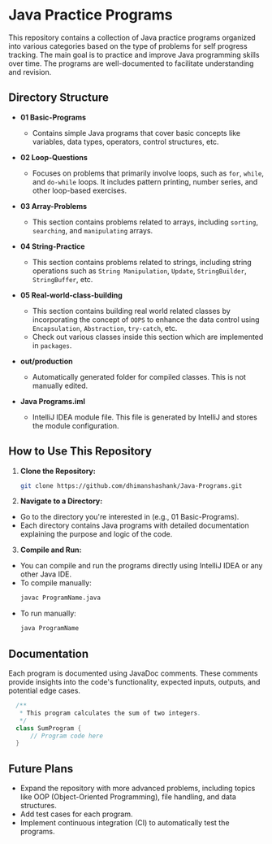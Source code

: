 # Java Practice Programs

This repository contains a collection of Java practice programs organized into various categories based on the type of problems for self progress tracking. The main goal is to practice and improve Java programming skills over time. The programs are well-documented to facilitate understanding and revision.

## Directory Structure

- **01 Basic-Programs**
  - Contains simple Java programs that cover basic concepts like variables, data types, operators, control structures, etc.

- **02 Loop-Questions**
  - Focuses on problems that primarily involve loops, such as `for`, `while`, and `do-while` loops. It includes pattern printing, number series, and other loop-based exercises.

- **03 Array-Problems**
  - This section contains problems related to arrays, including `sorting`, `searching`, and `manipulating` arrays.

- **04 String-Practice**
    - This section contains problems related to strings, including string operations such as `String Manipulation`, `Update`, `StringBuilder`, `StringBuffer`, etc.

- **05 Real-world-class-building**
    - This section contains building real world related classes by incorporating the concept of `OOPS` to enhance the data control using `Encapsulation`, `Abstraction`, `try-catch`, etc.
    - Check out various classes inside this section which are implemented in `packages`.
- **out/production**
  - Automatically generated folder for compiled classes. This is not manually edited.

- **Java Programs.iml**
  - IntelliJ IDEA module file. This file is generated by IntelliJ and stores the module configuration.

## How to Use This Repository

1. **Clone the Repository:**
   ```bash
   git clone https://github.com/dhimanshashank/Java-Programs.git
   
2. **Navigate to a Directory:**
  - Go to the directory you're interested in (e.g., 01 Basic-Programs).
  - Each directory contains Java programs with detailed documentation explaining the purpose and logic of the code.

3. **Compile and Run:**
  - You can compile and run the programs directly using IntelliJ IDEA or any other Java IDE.
  - To compile manually:
    ```bash
    javac ProgramName.java
  - To run manually:
    ```bash
    java ProgramName

## Documentation
Each program is documented using JavaDoc comments. These comments provide insights into the code's functionality, expected inputs, outputs, and potential edge cases.
```java
  /**
   * This program calculates the sum of two integers.
   */
  class SumProgram {
      // Program code here
  }
```

## Future Plans
  - Expand the repository with more advanced problems, including topics like OOP (Object-Oriented Programming), file handling, and data structures.
  - Add test cases for each program.
  - Implement continuous integration (CI) to automatically test the programs.
